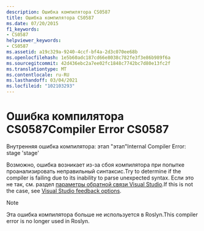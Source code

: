 ```yaml
---
description: Ошибка компилятора CS0587
title: Ошибка компилятора CS0587
ms.date: 07/20/2015
f1_keywords:
- CS0587
helpviewer_keywords:
- CS0587
ms.assetid: a19c329a-9240-4ccf-bf4a-2d3c070ee68b
ms.openlocfilehash: 1e5b60adc187cd66e8038c782fe3f3e86b989f6a
ms.sourcegitcommit: 42d436ebc2a7ee02fc1848c7742bc7d80e13fc2f
ms.translationtype: MT
ms.contentlocale: ru-RU
ms.lasthandoff: 03/04/2021
ms.locfileid: "102103293"
---
```

# <a name="compiler-error-cs0587"></a><span data-ttu-id="a955e-103">Ошибка компилятора CS0587</span><span class="sxs-lookup"><span data-stu-id="a955e-103">Compiler Error CS0587</span></span>

<span data-ttu-id="a955e-104">Внутренняя ошибка компилятора: этап "этап"</span><span class="sxs-lookup"><span data-stu-id="a955e-104">Internal Compiler Error: stage 'stage'</span></span>

 <span data-ttu-id="a955e-105">Возможно, ошибка возникает из-за сбоя компилятора при попытке проанализировать неправильный синтаксис.</span><span class="sxs-lookup"><span data-stu-id="a955e-105">Try to determine if the compiler is failing due to its inability to parse unexpected syntax.</span></span> <span data-ttu-id="a955e-106">Если это не так, см. раздел [параметры обратной связи Visual Studio](/visualstudio/ide/feedback-options).</span><span class="sxs-lookup"><span data-stu-id="a955e-106">If this is not the case, see [Visual Studio feedback options](/visualstudio/ide/feedback-options).</span></span>

> [!NOTE]
> <span data-ttu-id="a955e-107">Эта ошибка компилятора больше не используется в Roslyn.</span><span class="sxs-lookup"><span data-stu-id="a955e-107">This compiler error is no longer used in Roslyn.</span></span>
